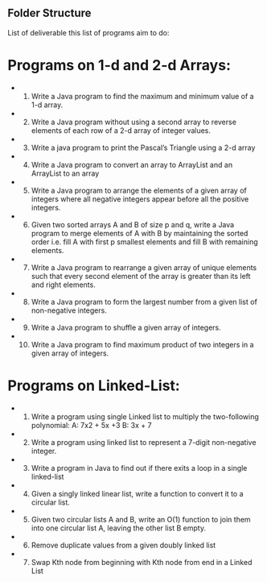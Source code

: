 ## Folder Structure

List of deliverable this list of programs aim to do:

# Programs on 1-d and 2-d Arrays:

- 1.	Write a Java program to find the maximum and minimum value of a 1-d array.
- 2.	Write a Java program without using a second array to reverse elements of each row of a 2-d array of integer values. 
- 3.	Write a java program to print the Pascal’s Triangle using a 2-d array
- 4.	Write a Java program to convert an array to ArrayList and an ArrayList to an array
- 5.	Write a Java program to arrange the elements of a given array of integers where all negative integers appear before all the positive integers.
- 6.	Given two sorted arrays A and B of size p and q, write a Java program to merge elements of A with B by maintaining the sorted order i.e. fill A with first p smallest elements and fill B with remaining elements.
- 7.	Write a Java program to rearrange a given array of unique elements such that every second element of the array is greater than its left and right elements.
- 8.	Write a Java program to form the largest number from a given list of non-negative integers.
- 9.	Write a Java program to shuffle a given array of integers.
- 10.	Write a Java program to find maximum product of two integers in a given array of integers.   

# Programs on Linked-List:
- 1.	Write a program using single Linked list to multiply the two-following polynomial:
        A: 7x2 + 5x +3
        B: 3x + 7
- 2.	Write a program using linked list to represent a 7-digit non-negative integer.
- 3.	Write a program in Java to find out if there exits a loop in a single linked-list
- 4.	Given a singly linked linear list, write a function to convert it to a circular list.
- 5.	Given two circular lists A and B, write an O(1) function to join them into one circular list A, leaving the other list B empty.
- 6.	Remove duplicate values from a given doubly linked list
- 7.	Swap Kth node from beginning with Kth node from end in a Linked List